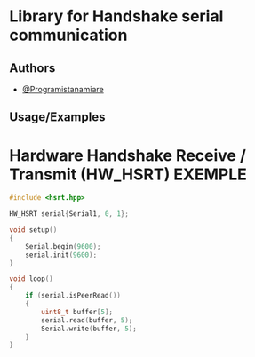 
# Library for Handshake serial communication




## Authors

- [@Programistanamiare](https://www.github.com/Programistanamiare)


## Usage/Examples

# Hardware Handshake Receive / Transmit (HW_HSRT) EXEMPLE

```cpp
#include <hsrt.hpp>

HW_HSRT serial{Serial1, 0, 1};

void setup()
{
    Serial.begin(9600);
    serial.init(9600);
}

void loop()
{
    if (serial.isPeerRead())
    {
        uint8_t buffer[5];
        serial.read(buffer, 5);
        Serial.write(buffer, 5);
    }
}

```
